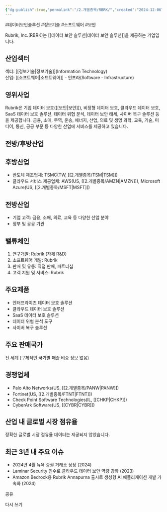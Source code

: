 ```yaml
---
{"dg-publish":true,"permalink":"/2.개별종목/RBRK/","created":"2024-12-06T22:19:33.791+09:00","updated":"2025-06-03T20:06:00.885+09:00"}
---
```


#데이터보안솔루션 #정보기술 #소프트웨어 #보안 

Rubrik, Inc.(RBRK)는 [[데이터 보안 솔루션\|데이터 보안 솔루션]]을 제공하는 기업입니다.

## 산업섹터

섹터: [[정보기술\|정보기술]](Information Technology)  
산업: [[소프트웨어\|소프트웨어]] - 인프라(Software - Infrastructure)

## 영위사업

Rubrik은 기업 데이터 보호([[보안\|보안]]), 비정형 데이터 보호, 클라우드 데이터 보호, SaaS 데이터 보호 솔루션, 데이터 위협 분석, 데이터 보안 태세, 사이버 복구 솔루션 등을 제공합니다. 금융, 소매, 무역, 운송, 에너지, 산업, 의료 및 생명 과학, 교육, 기술, 미디어, 통신, 공공 부문 등 다양한 산업에 서비스를 제공하고 있습니다.

## 전방/후방산업

## 후방산업

- 반도체 제조업체: TSMC(TW, [[2.개별종목/TSM\|TSM]])
- 클라우드 서비스 제공업체: AWS(US, [[2.개별종목/AMZN\|AMZN]]), Microsoft Azure(US, [[2.개별종목/MSFT\|MSFT]])

## 전방산업

- 기업 고객: 금융, 소매, 의료, 교육 등 다양한 산업 분야
- 정부 및 공공 기관

## 밸류체인

1. 연구개발: Rubrik (자체 R&D)
2. 소프트웨어 개발: Rubrik
3. 판매 및 유통: 직접 판매, 파트너십
4. 고객 지원 및 서비스: Rubrik

## 주요제품

- 엔터프라이즈 데이터 보호 솔루션
- 클라우드 데이터 보호 솔루션
- SaaS 데이터 보호 솔루션
- 데이터 위협 분석 도구
- 사이버 복구 솔루션

## 주요 판매국가

전 세계 (구체적인 국가별 매출 비중 정보 없음)

## 경쟁업체

- Palo Alto Networks(US, [[2.개별종목/PANW\|PANW]])
- Fortinet(US, [[2.개별종목/FTNT\|FTNT]])
- Check Point Software Technologies(IL, [[CHKP\|CHKP]])
- CyberArk Software(US, [[CYBR\|CYBR]])

## 산업 내 글로벌 시장 점유율

정확한 글로벌 시장 점유율 데이터는 제공되지 않았습니다.

## 최근 3년 내 주요 이슈

- 2024년 4월 뉴욕 증권 거래소 상장 (2024)
- Laminar Security 인수로 클라우드 데이터 보안 역량 강화 (2023)
- Amazon Bedrock용 Rubrik Annapurna 출시로 생성형 AI 애플리케이션 개발 가속화 (2024)

공유

다시 쓰기